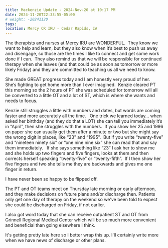 ```yaml
---
title: Mackenzie Update - 2024-Nov-20 at 10:17 PM
date: 2024-11-20T22:33:55-05:00
# weight: -20241120
tags:
location: Mercy CR IRU - Cedar Rapids, IA
---
```


The therapists and nurses at Mercy IRU are WONDERFUL.  They know we want to help and learn, but they also know when it’s best to push us away and disengage, so those are the times I like to connect and get some work done if I can.  They also remind us that we will be responsible for continued therapy when she leaves (and that could be as soon as tomorrow or more likely Friday) and they are committed to teaching us all we need to know.

She made GREAT progress today and I am honestly very proud of her.  She’s fighting to get home more than I ever imagined.  Kenzie cleared PT this morning so the 2 hours of PT she was scheduled for tomorrow will all be converted to a little OT and a lot of ST, which is where she wants and needs to focus.  

Kenzie still struggles a little with numbers and dates, but words are coming faster and more accurately all the time.   One trick we learned today… when asked her birthday (and they do that a LOT) she can tell you immediately it’s in “April”, then she struggles with the numbers.  If you show her 25 and 1996 on paper she can usually get them after a minute or two but she might say the wrong digit in places, like “23" and “1995”.  But if you write “twenty-five” and “nineteen ninety six” or “one nine nine six” she can read that and say them immediately.   If she says something like “23” I ask her to show me and she holds up two fingers and five fingers, looks at them and then corrects herself speaking “twenty-five” or “twenty-fifth”.  If I then show her five fingers and two she tells me they are backwards and gives me one finger in return.

I have never been so happy to be flipped off.

The PT and OT teams meet on Thursday late morning or early afternoon, and they make decisions on future plans and/or discharge then.  Patients only get one day of therapy on the weekend so we've been told to expect she could be discharged on Friday, if not earlier.

I also got word today that she can receive outpatient ST and OT from Grinnell Regional Medical Center which will be so much more convenient and beneficial than going elsewhere I think.

It's getting pretty late here so I better wrap this up. I'll certainly write more when we have news of discharge or other plans.